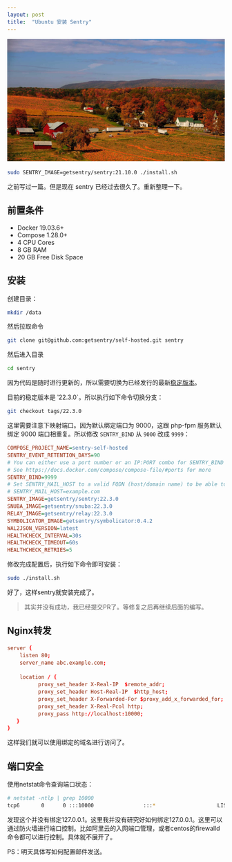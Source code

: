 ```yaml
---
layout: post
title:  "Ubuntu 安装 Sentry"
---
```


![](../images/20181029.jpg)

```bash
sudo SENTRY_IMAGE=getsentry/sentry:21.10.0 ./install.sh
```

之前写过一篇。但是现在 sentry 已经过去很久了。重新整理一下。

## 前置条件

* Docker 19.03.6+
* Compose 1.28.0+
* 4 CPU Cores
* 8 GB RAM
* 20 GB Free Disk Space

## 安装

创建目录：

```bash
mkdir /data
```

然后拉取命令

```bash
git clone git@github.com:getsentry/self-hosted.git sentry
```

然后进入目录

```bash
cd sentry
```

因为代码是随时进行更新的，所以需要切换为已经发行的最新[稳定版本](https://github.com/getsentry/self-hosted/releases/latest)。

目前的稳定版本是 ‵22.3.0`。所以执行如下命令切换分支：

```bash
git checkout tags/22.3.0
```

这里需要注意下映射端口。因为默认绑定端口为 9000，这跟 php-fpm 服务默认绑定 9000 端口相重复。所以修改 `SENTRY_BIND` 从 `9000` 改成 `9999`：

```ini
COMPOSE_PROJECT_NAME=sentry-self-hosted
SENTRY_EVENT_RETENTION_DAYS=90
# You can either use a port number or an IP:PORT combo for SENTRY_BIND
# See https://docs.docker.com/compose/compose-file/#ports for more
SENTRY_BIND=9999
# Set SENTRY_MAIL_HOST to a valid FQDN (host/domain name) to be able to send emails!
# SENTRY_MAIL_HOST=example.com
SENTRY_IMAGE=getsentry/sentry:22.3.0
SNUBA_IMAGE=getsentry/snuba:22.3.0
RELAY_IMAGE=getsentry/relay:22.3.0
SYMBOLICATOR_IMAGE=getsentry/symbolicator:0.4.2
WAL2JSON_VERSION=latest
HEALTHCHECK_INTERVAL=30s
HEALTHCHECK_TIMEOUT=60s
HEALTHCHECK_RETRIES=5
```

修改完成配置后，执行如下命令即可安装：

```bash
sudo ./install.sh
```

好了，这样sentry就安装完成了。

> 其实并没有成功，我已经提交PR了。等修复之后再继续后面的编写。

## Nginx转发

```conf
server {
    listen 80;
    server_name abc.example.com;

    location / {
          proxy_set_header X-Real-IP  $remote_addr;
          proxy_set_header Host-Real-IP  $http_host;
          proxy_set_header X-Forwarded-For $proxy_add_x_forwarded_for;
          proxy_set_header X-Real-Pcol http;
          proxy_pass http://localhost:10000;
   }
}
```

这样我们就可以使用绑定的域名进行访问了。

## 端口安全

使用netstat命令查询端口状态：

```bash
# netstat -ntlp | grep 10000
tcp6       0      0 :::10000                :::*                    LISTEN      22354/docker-proxy
```

发现这个并没有绑定127.0.0.1。这里我并没有研究好如何绑定127.0.0.1。这里可以通过防火墙进行端口控制。比如阿里云的入网端口管理，或者centos的firewalld命令都可以进行控制。具体就不展开了。

PS：明天具体写如何配置邮件发送。